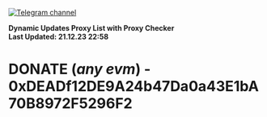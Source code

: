 [![Telegram channel](https://img.shields.io/endpoint?url=https://runkit.io/damiankrawczyk/telegram-badge/branches/master?url=https://t.me/n4z4v0d)](https://t.me/n4z4v0d) 

**Dynamic Updates Proxy List with Proxy Checker**  
**Last Updated: 21.12.23 22:58**

# DONATE (_any evm_) - 0xDEADf12DE9A24b47Da0a43E1bA70B8972F5296F2
